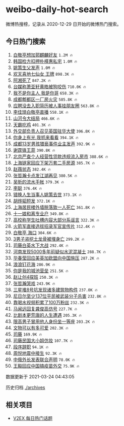 # weibo-daily-hot-search

微博热搜榜，记录从 2020-12-29 日开始的微博热门搜索。

## 今日热门搜索

<!-- BEGIN -->

1. [白敬亭想加郭麒麟好友](https://s.weibo.com/weibo?q=%23%E7%99%BD%E6%95%AC%E4%BA%AD%E6%83%B3%E5%8A%A0%E9%83%AD%E9%BA%92%E9%BA%9F%E5%A5%BD%E5%8F%8B%23&Refer=top) `1.2M 🔥`
1. [韩国检方扣押朴槿惠私宅](https://s.weibo.com/weibo?q=%23%E9%9F%A9%E5%9B%BD%E6%A3%80%E6%96%B9%E6%89%A3%E6%8A%BC%E6%9C%B4%E6%A7%BF%E6%83%A0%E7%A7%81%E5%AE%85%23&Refer=top) `1.0M 🔥`
1. [姚策生父发声](https://s.weibo.com/weibo?q=%23%E5%A7%9A%E7%AD%96%E7%94%9F%E7%88%B6%E5%8F%91%E5%A3%B0%23&Refer=top) `1.0M 🔥`
1. [欢天喜地七仙女 王牌](https://s.weibo.com/weibo?q=%E6%AC%A2%E5%A4%A9%E5%96%9C%E5%9C%B0%E4%B8%83%E4%BB%99%E5%A5%B3%20%E7%8E%8B%E7%89%8C&Refer=top) `898.3K 🔥`
1. [阿湘死了](https://s.weibo.com/weibo?q=%23%E9%98%BF%E6%B9%98%E6%AD%BB%E4%BA%86%23&Refer=top) `847.2K 🔥`
1. [台媒称萧亚轩黄皓被狗咬伤](https://s.weibo.com/weibo?q=%E5%8F%B0%E5%AA%92%E7%A7%B0%E8%90%A7%E4%BA%9A%E8%BD%A9%E9%BB%84%E7%9A%93%E8%A2%AB%E7%8B%97%E5%92%AC%E4%BC%A4&Refer=top) `710.0K 🔥`
1. [我不是你主人 我是你哥](https://s.weibo.com/weibo?q=%E6%88%91%E4%B8%8D%E6%98%AF%E4%BD%A0%E4%B8%BB%E4%BA%BA%20%E6%88%91%E6%98%AF%E4%BD%A0%E5%93%A5&Refer=top) `658.3K 🔥`
1. [成都郫都区一厂房火灾](https://s.weibo.com/weibo?q=%23%E6%88%90%E9%83%BD%E9%83%AB%E9%83%BD%E5%8C%BA%E4%B8%80%E5%8E%82%E6%88%BF%E7%81%AB%E7%81%BE%23&Refer=top) `585.8K 🔥`
1. [应聘没去入职简历被人事挂朋友圈](https://s.weibo.com/weibo?q=%23%E5%BA%94%E8%81%98%E6%B2%A1%E5%8E%BB%E5%85%A5%E8%81%8C%E7%AE%80%E5%8E%86%E8%A2%AB%E4%BA%BA%E4%BA%8B%E6%8C%82%E6%9C%8B%E5%8F%8B%E5%9C%88%23&Refer=top) `563.8K 🔥`
1. [李佳琦白敬亭直播](https://s.weibo.com/weibo?q=%23%E6%9D%8E%E4%BD%B3%E7%90%A6%E7%99%BD%E6%95%AC%E4%BA%AD%E7%9B%B4%E6%92%AD%23&Refer=top) `558.1K 🔥`
1. [山河令大结局](https://s.weibo.com/weibo?q=%E5%B1%B1%E6%B2%B3%E4%BB%A4%E5%A4%A7%E7%BB%93%E5%B1%80&Refer=top) `466.6K 🔥`
1. [天霸吃鸡](https://s.weibo.com/weibo?q=%E5%A4%A9%E9%9C%B8%E5%90%83%E9%B8%A1&Refer=top) `401.3K 🔥`
1. [外交部负责人召见英国驻华大使](https://s.weibo.com/weibo?q=%E5%A4%96%E4%BA%A4%E9%83%A8%E8%B4%9F%E8%B4%A3%E4%BA%BA%E5%8F%AC%E8%A7%81%E8%8B%B1%E5%9B%BD%E9%A9%BB%E5%8D%8E%E5%A4%A7%E4%BD%BF&Refer=top) `396.8K 🔥`
1. [你身上有光 我抓来看看](https://s.weibo.com/weibo?q=%E4%BD%A0%E8%BA%AB%E4%B8%8A%E6%9C%89%E5%85%89%20%E6%88%91%E6%8A%93%E6%9D%A5%E7%9C%8B%E7%9C%8B&Refer=top) `394.1K 🔥`
1. [成都13岁男孩猥亵事件业主发声](https://s.weibo.com/weibo?q=%23%E6%88%90%E9%83%BD13%E5%B2%81%E7%94%B7%E5%AD%A9%E7%8C%A5%E4%BA%B5%E4%BA%8B%E4%BB%B6%E4%B8%9A%E4%B8%BB%E5%8F%91%E5%A3%B0%23&Refer=top) `392.9K 🔥`
1. [谢霆锋王菲](https://s.weibo.com/weibo?q=%E8%B0%A2%E9%9C%86%E9%94%8B%E7%8E%8B%E8%8F%B2&Refer=top) `390.8K 🔥`
1. [北京严查个人经营性贷款违规流入房市](https://s.weibo.com/weibo?q=%23%E5%8C%97%E4%BA%AC%E4%B8%A5%E6%9F%A5%E4%B8%AA%E4%BA%BA%E7%BB%8F%E8%90%A5%E6%80%A7%E8%B4%B7%E6%AC%BE%E8%BF%9D%E8%A7%84%E6%B5%81%E5%85%A5%E6%88%BF%E5%B8%82%23&Refer=top) `388.6K 🔥`
1. [上海链家回应下架万套二手房源](https://s.weibo.com/weibo?q=%E4%B8%8A%E6%B5%B7%E9%93%BE%E5%AE%B6%E5%9B%9E%E5%BA%94%E4%B8%8B%E6%9E%B6%E4%B8%87%E5%A5%97%E4%BA%8C%E6%89%8B%E6%88%BF%E6%BA%90&Refer=top) `385.7K 🔥`
1. [赵薇状态](https://s.weibo.com/weibo?q=%23%E8%B5%B5%E8%96%87%E7%8A%B6%E6%80%81%23&Refer=top) `382.4K 🔥`
1. [张哲瀚卡点发江湖再见](https://s.weibo.com/weibo?q=%23%E5%BC%A0%E5%93%B2%E7%80%9A%E5%8D%A1%E7%82%B9%E5%8F%91%E6%B1%9F%E6%B9%96%E5%86%8D%E8%A7%81%23&Refer=top) `380.5K 🔥`
1. [吴昕的流水手帐](https://s.weibo.com/weibo?q=%23%E5%90%B4%E6%98%95%E7%9A%84%E6%B5%81%E6%B0%B4%E6%89%8B%E5%B8%90%23&Refer=top) `379.3K 🔥`
1. [李聪](https://s.weibo.com/weibo?q=%E6%9D%8E%E8%81%AA&Refer=top) `376.4K 🔥`
1. [错换人生当事人姚策去世](https://s.weibo.com/weibo?q=%23%E9%94%99%E6%8D%A2%E4%BA%BA%E7%94%9F%E5%BD%93%E4%BA%8B%E4%BA%BA%E5%A7%9A%E7%AD%96%E5%8E%BB%E4%B8%96%23&Refer=top) `373.1K 🔥`
1. [胡烨韬短发](https://s.weibo.com/weibo?q=%23%E8%83%A1%E7%83%A8%E9%9F%AC%E7%9F%AD%E5%8F%91%23&Refer=top) `372.1K 🔥`
1. [上海居民楼外墙脱落致一人死亡](https://s.weibo.com/weibo?q=%E4%B8%8A%E6%B5%B7%E5%B1%85%E6%B0%91%E6%A5%BC%E5%A4%96%E5%A2%99%E8%84%B1%E8%90%BD%E8%87%B4%E4%B8%80%E4%BA%BA%E6%AD%BB%E4%BA%A1&Refer=top) `361.8K 🔥`
1. [十一娘和离专业户](https://s.weibo.com/weibo?q=%23%E5%8D%81%E4%B8%80%E5%A8%98%E5%92%8C%E7%A6%BB%E4%B8%93%E4%B8%9A%E6%88%B7%23&Refer=top) `349.8K 🔥`
1. [高校称学生吐槽内容大部分系谣言](https://s.weibo.com/weibo?q=%23%E9%AB%98%E6%A0%A1%E7%A7%B0%E5%AD%A6%E7%94%9F%E5%90%90%E6%A7%BD%E5%86%85%E5%AE%B9%E5%A4%A7%E9%83%A8%E5%88%86%E7%B3%BB%E8%B0%A3%E8%A8%80%23&Refer=top) `322.3K 🔥`
1. [火箭军直接选拔招录军官宣传片](https://s.weibo.com/weibo?q=%E7%81%AB%E7%AE%AD%E5%86%9B%E7%9B%B4%E6%8E%A5%E9%80%89%E6%8B%94%E6%8B%9B%E5%BD%95%E5%86%9B%E5%AE%98%E5%AE%A3%E4%BC%A0%E7%89%87&Refer=top) `312.4K 🔥`
1. [白敬亭 海口](https://s.weibo.com/weibo?q=%E7%99%BD%E6%95%AC%E4%BA%AD%20%E6%B5%B7%E5%8F%A3&Refer=top) `304.6K 🔥`
1. [3男子盗挖土龙骨被埋身亡](https://s.weibo.com/weibo?q=3%E7%94%B7%E5%AD%90%E7%9B%97%E6%8C%96%E5%9C%9F%E9%BE%99%E9%AA%A8%E8%A2%AB%E5%9F%8B%E8%BA%AB%E4%BA%A1&Refer=top) `299.2K 🔥`
1. [司藤白英水下大战](https://s.weibo.com/weibo?q=%23%E5%8F%B8%E8%97%A4%E7%99%BD%E8%8B%B1%E6%B0%B4%E4%B8%8B%E5%A4%A7%E6%88%98%23&Refer=top) `292.4K 🔥`
1. [河南发现5000多年前疑似水泥混凝土](https://s.weibo.com/weibo?q=%23%E6%B2%B3%E5%8D%97%E5%8F%91%E7%8E%B05000%E5%A4%9A%E5%B9%B4%E5%89%8D%E7%96%91%E4%BC%BC%E6%B0%B4%E6%B3%A5%E6%B7%B7%E5%87%9D%E5%9C%9F%23&Refer=top) `288.7K 🔥`
1. [华春莹回应美英加欧盟向中国施压](https://s.weibo.com/weibo?q=%23%E5%8D%8E%E6%98%A5%E8%8E%B9%E5%9B%9E%E5%BA%94%E7%BE%8E%E8%8B%B1%E5%8A%A0%E6%AC%A7%E7%9B%9F%E5%90%91%E4%B8%AD%E5%9B%BD%E6%96%BD%E5%8E%8B%23&Refer=top) `287.2K 🔥`
1. [浪浪钉花海](https://s.weibo.com/weibo?q=%23%E6%B5%AA%E6%B5%AA%E9%92%89%E8%8A%B1%E6%B5%B7%23&Refer=top) `286.9K 🔥`
1. [你是我的城池营垒](https://s.weibo.com/weibo?q=%E4%BD%A0%E6%98%AF%E6%88%91%E7%9A%84%E5%9F%8E%E6%B1%A0%E8%90%A5%E5%9E%92&Refer=top) `251.5K 🔥`
1. [赵让创4探班](https://s.weibo.com/weibo?q=%23%E8%B5%B5%E8%AE%A9%E5%88%9B4%E6%8E%A2%E7%8F%AD%23&Refer=top) `250.3K 🔥`
1. [张哲瀚哭戏](https://s.weibo.com/weibo?q=%23%E5%BC%A0%E5%93%B2%E7%80%9A%E5%93%AD%E6%88%8F%23&Refer=top) `243.9K 🔥`
1. [三星堆8号坑发现诸多建筑物构件](https://s.weibo.com/weibo?q=%23%E4%B8%89%E6%98%9F%E5%A0%868%E5%8F%B7%E5%9D%91%E5%8F%91%E7%8E%B0%E8%AF%B8%E5%A4%9A%E5%BB%BA%E7%AD%91%E7%89%A9%E6%9E%84%E4%BB%B6%23&Refer=top) `237.0K 🔥`
1. [尼日尔至少137位平民被武装分子杀害](https://s.weibo.com/weibo?q=%23%E5%B0%BC%E6%97%A5%E5%B0%94%E8%87%B3%E5%B0%91137%E4%BD%8D%E5%B9%B3%E6%B0%91%E8%A2%AB%E6%AD%A6%E8%A3%85%E5%88%86%E5%AD%90%E6%9D%80%E5%AE%B3%23&Refer=top) `232.8K 🔥`
1. [靠喝水视频积累了100万粉丝](https://s.weibo.com/weibo?q=%23%E9%9D%A0%E5%96%9D%E6%B0%B4%E8%A7%86%E9%A2%91%E7%A7%AF%E7%B4%AF%E4%BA%86100%E4%B8%87%E7%B2%89%E4%B8%9D%23&Refer=top) `232.3K 🔥`
1. [马闻远回复龚俊高仿号](https://s.weibo.com/weibo?q=%23%E9%A9%AC%E9%97%BB%E8%BF%9C%E5%9B%9E%E5%A4%8D%E9%BE%9A%E4%BF%8A%E9%AB%98%E4%BB%BF%E5%8F%B7%23&Refer=top) `227.7K 🔥`
1. [比剧本更荒唐的人生遭遇](https://s.weibo.com/weibo?q=%23%E6%AF%94%E5%89%A7%E6%9C%AC%E6%9B%B4%E8%8D%92%E5%94%90%E7%9A%84%E4%BA%BA%E7%94%9F%E9%81%AD%E9%81%87%23&Refer=top) `205.3K 🔥`
1. [限高男子冒用他人身份坐一等座](https://s.weibo.com/weibo?q=%E9%99%90%E9%AB%98%E7%94%B7%E5%AD%90%E5%86%92%E7%94%A8%E4%BB%96%E4%BA%BA%E8%BA%AB%E4%BB%BD%E5%9D%90%E4%B8%80%E7%AD%89%E5%BA%A7&Refer=top) `203.2K 🔥`
1. [文物可以有多可爱](https://s.weibo.com/weibo?q=%23%E6%96%87%E7%89%A9%E5%8F%AF%E4%BB%A5%E6%9C%89%E5%A4%9A%E5%8F%AF%E7%88%B1%23&Refer=top) `202.3K 🔥`
1. [司藤](https://s.weibo.com/weibo?q=%E5%8F%B8%E8%97%A4&Refer=top) `169.9K 🔥`
1. [司藤民国大小姐仿妆](https://s.weibo.com/weibo?q=%23%E5%8F%B8%E8%97%A4%E6%B0%91%E5%9B%BD%E5%A4%A7%E5%B0%8F%E5%A7%90%E4%BB%BF%E5%A6%86%23&Refer=top) `107.7K 🔥`
1. [段序辞职](https://s.weibo.com/weibo?q=%23%E6%AE%B5%E5%BA%8F%E8%BE%9E%E8%81%8C%23&Refer=top) `94.1K 🔥`
1. [周悦地震中接生](https://s.weibo.com/weibo?q=%23%E5%91%A8%E6%82%A6%E5%9C%B0%E9%9C%87%E4%B8%AD%E6%8E%A5%E7%94%9F%23&Refer=top) `92.3K 🔥`
1. [中俄外长发表联合声明](https://s.weibo.com/weibo?q=%23%E4%B8%AD%E4%BF%84%E5%A4%96%E9%95%BF%E5%8F%91%E8%A1%A8%E8%81%94%E5%90%88%E5%A3%B0%E6%98%8E%23&Refer=top) `78.0K 🔥`
1. [王毅回应中国搞疫苗外交](https://s.weibo.com/weibo?q=%E7%8E%8B%E6%AF%85%E5%9B%9E%E5%BA%94%E4%B8%AD%E5%9B%BD%E6%90%9E%E7%96%AB%E8%8B%97%E5%A4%96%E4%BA%A4&Refer=top) `75.9K 🔥`

数据更新于 2021-03-24 04:43:05

<!-- END -->

历史归档 [./archives](./archives)

## 相关项目

- [V2EX 每日热门话题](https://github.com/boojack/v2ex-daily-hot-topic)
